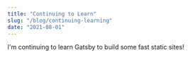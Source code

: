 ```yaml
---
title: "Continuing to Learn"
slug: "/blog/continuing-learning"
date: "2021-08-01"
---
```


I'm continuing to learn Gatsby to build some fast static sites!
